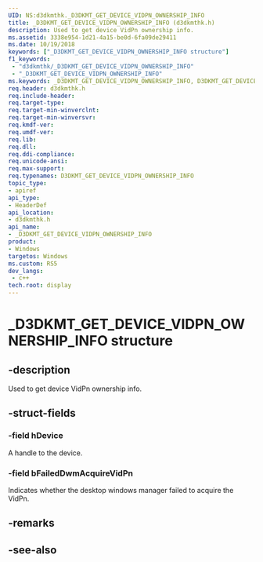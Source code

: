 ```yaml
---
UID: NS:d3dkmthk._D3DKMT_GET_DEVICE_VIDPN_OWNERSHIP_INFO
title: _D3DKMT_GET_DEVICE_VIDPN_OWNERSHIP_INFO (d3dkmthk.h)
description: Used to get device VidPn ownership info.
ms.assetid: 3338e954-1d21-4a15-be0d-6fa09de29411
ms.date: 10/19/2018
keywords: ["_D3DKMT_GET_DEVICE_VIDPN_OWNERSHIP_INFO structure"]
f1_keywords:
 - "d3dkmthk/_D3DKMT_GET_DEVICE_VIDPN_OWNERSHIP_INFO"
 - "_D3DKMT_GET_DEVICE_VIDPN_OWNERSHIP_INFO"
ms.keywords: _D3DKMT_GET_DEVICE_VIDPN_OWNERSHIP_INFO, D3DKMT_GET_DEVICE_VIDPN_OWNERSHIP_INFO, 
req.header: d3dkmthk.h
req.include-header:
req.target-type:
req.target-min-winverclnt:
req.target-min-winversvr:
req.kmdf-ver:
req.umdf-ver:
req.lib:
req.dll:
req.ddi-compliance:
req.unicode-ansi:
req.max-support:
req.typenames: D3DKMT_GET_DEVICE_VIDPN_OWNERSHIP_INFO
topic_type: 
- apiref
api_type: 
- HeaderDef
api_location: 
- d3dkmthk.h
api_name: 
- _D3DKMT_GET_DEVICE_VIDPN_OWNERSHIP_INFO
product:
- Windows
targetos: Windows
ms.custom: RS5
dev_langs:
 - c++
tech.root: display
---
```


# _D3DKMT_GET_DEVICE_VIDPN_OWNERSHIP_INFO structure

## -description

Used to get device VidPn ownership info.

## -struct-fields

### -field hDevice

A handle to the device.

### -field bFailedDwmAcquireVidPn
 
Indicates whether the desktop windows manager failed to acquire the VidPn.

## -remarks

## -see-also

